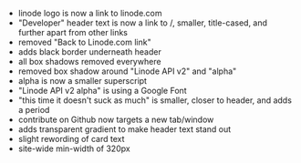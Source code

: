 - linode logo is now a link to linode.com
- "Developer" header text is now a link to /, smaller, title-cased, and further apart from other links
- removed "Back to Linode.com link"
- adds black border underneath header
- all box shadows removed everywhere
- removed box shadow around "Linode API v2" and "alpha"
- alpha is now a smaller superscript
- "Linode API v2 alpha" is using a Google Font
- "this time it doesn't suck as much" is smaller, closer to header, and adds a period
- contribute on Github now targets a new tab/window
- adds transparent gradient to make header text stand out
- slight rewording of card text
- site-wide min-width of 320px
